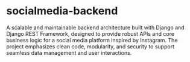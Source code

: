 # socialmedia-backend
A scalable and maintainable backend architecture built with Django and Django REST Framework, designed to provide robust APIs and core business logic for a social media platform inspired by Instagram. The project emphasizes clean code, modularity, and security to support seamless data management and user interactions.
